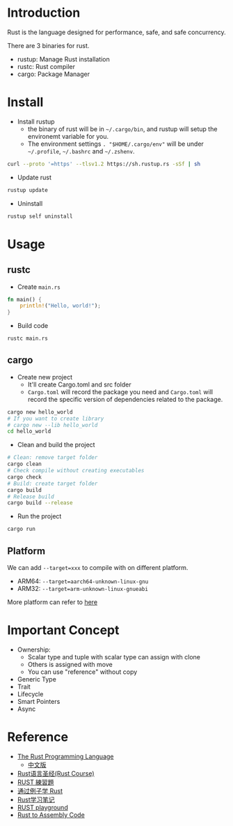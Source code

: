 # Introduction

Rust is the language designed for performance, safe, and safe concurrency.

There are 3 binaries for rust.

* rustup: Manage Rust installation
* rustc: Rust compiler
* cargo: Package Manager

# Install

* Install rustup
  - the binary of rust will be in `~/.cargo/bin`, and rustup will setup the environemt variable for you.
  - The environment settings `. "$HOME/.cargo/env"` will be under `~/.profile`, `~/.bashrc` and `~/.zshenv`.

```sh
curl --proto '=https' --tlsv1.2 https://sh.rustup.rs -sSf | sh
```

* Update rust

```sh
rustup update
```

* Uninstall

```sh
rustup self uninstall
```

# Usage

## rustc

* Create `main.rs`

```rust
fn main() {
    println!("Hello, world!");
}
```

* Build code

```sh
rustc main.rs
```

## cargo

* Create new project
  - It'll create Cargo.toml and src folder
  - `Cargo.toml` will record the package you need and `Cargo.toml` will record the specific version of dependencies related to the package.

```sh
cargo new hello_world
# If you want to create library
# cargo new --lib hello_world
cd hello_world
```

* Clean and build the project

```sh
# Clean: remove target folder
cargo clean
# Check compile without creating executables
cargo check
# Build: create target folder
cargo build
# Release build
cargo build --release
```

* Run the project

```sh
cargo run
```

## Platform

We can add `--target=xxx` to compile with on different platform.

* ARM64: `--target=aarch64-unknown-linux-gnu`
* ARM32: `--target=arm-unknown-linux-gnueabi`

More platform can refer to [here](https://doc.rust-lang.org/nightly/rustc/platform-support.html)

# Important Concept

* Ownership:
  - Scalar type and tuple with scalar type can assign with clone
  - Others is assigned with move
  - You can use "reference" without copy
* Generic Type
* Trait
* Lifecycle
* Smart Pointers
* Async

# Reference

* [The Rust Programming Language](https://doc.rust-lang.org/book/)
  - [中文版](https://rust-lang.tw/book-tw/)
* [Rust语言圣经(Rust Course)](https://course.rs/about-book.html)
* [RUST 練習題](https://zh.practice.rs/why-exercise.html)
* [通过例子学 Rust](https://rustwiki.org/zh-CN/rust-by-example/index.html)
* [Rust学习笔记](https://skyao.io/learning-rust/)
* [RUST playground](https://play.rust-lang.org/)
* [Rust to Assembly Code](https://rust.godbolt.org/)
